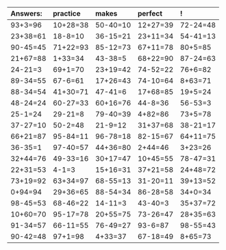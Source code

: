 | Answers: | practice | makes | perfect | ! |
| :--- | :--- | :--- | :--- | :--- |
| 93+3=96 | 10+28=38 | 50-40=10 | 12+27=39 | 72-24=48 | 
| 23+38=61 | 18-8=10 | 36-15=21 | 23+11=34 | 54-41=13 | 
| 90-45=45 | 71+22=93 | 85-12=73 | 67+11=78 | 80+5=85 | 
| 21+67=88 | 1+33=34 | 43-38=5 | 68+22=90 | 87-24=63 | 
| 24-21=3 | 69+1=70 | 23+19=42 | 74-52=22 | 76+6=82 | 
| 89-34=55 | 67-6=61 | 17+26=43 | 74-10=64 | 8+63=71 | 
| 88-34=54 | 41+30=71 | 47-41=6 | 17+68=85 | 19+5=24 | 
| 48-24=24 | 60-27=33 | 60+16=76 | 44-8=36 | 56-53=3 | 
| 25-1=24 | 29-21=8 | 79-40=39 | 4+82=86 | 73+5=78 | 
| 37-27=10 | 50-2=48 | 21-9=12 | 31+37=68 | 38-21=17 | 
| 66+21=87 | 95-84=11 | 96-78=18 | 82-15=67 | 64+11=75 | 
| 36-35=1 | 97-40=57 | 44+36=80 | 2+44=46 | 3+23=26 | 
| 32+44=76 | 49-33=16 | 30+17=47 | 10+45=55 | 78-47=31 | 
| 22+31=53 | 4-1=3 | 15+16=31 | 37+21=58 | 24+48=72 | 
| 73+19=92 | 63+34=97 | 68-55=13 | 31-20=11 | 39+13=52 | 
| 0+94=94 | 29+36=65 | 88-54=34 | 86-28=58 | 34+0=34 | 
| 98-45=53 | 68-46=22 | 14-11=3 | 43-40=3 | 35+37=72 | 
| 10+60=70 | 95-17=78 | 20+55=75 | 73-26=47 | 28+35=63 | 
| 91-34=57 | 66-11=55 | 76-49=27 | 93-6=87 | 98-55=43 | 
| 90-42=48 | 97+1=98 | 4+33=37 | 67-18=49 | 8+65=73 | 
